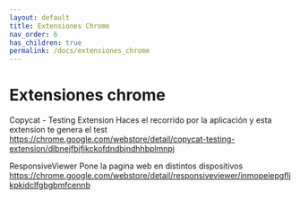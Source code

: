 ```yaml
---
layout: default
title: Extensiones Chrome
nav_order: 6
has_children: true
permalink: /docs/extensiones_chrome
---
```


# Extensiones chrome

Copycat - Testing Extension
Haces el recorrido por la aplicación y esta extension te genera el test
https://chrome.google.com/webstore/detail/copycat-testing-extension/dlbnejfbjfikckofdndbjndhhbplmnpj

ResponsiveViewer
Pone la pagina web en distintos dispositivos
https://chrome.google.com/webstore/detail/responsiveviewer/inmopeiepgfljkpkidclfgbgbmfcennb
